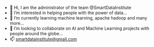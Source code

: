 - 👋 Hi, I am the administrator of the team @SmartDataInstitute
- 👀 I’m interested in helping people with the power of data...
- 🌱 I’m currently learning machine learning, apache hadoop and many more...
- 💞️ I’m looking to collaborate on AI and Machine Learning projects with people around the globe...
- 📫 smartdatainstitute@gmail.com

<!---
SmartDataInstitute/SmartDataInstitute is a ✨ special ✨ repository because its `README.md` (this file) appears on your GitHub profile.
You can click the Preview link to take a look at your changes.
--->
